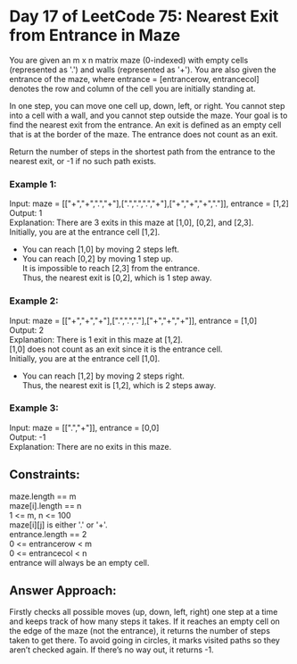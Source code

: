 # Day 17 of LeetCode 75: Nearest Exit from Entrance in Maze
You are given an m x n matrix maze (0-indexed) with empty cells (represented as '.') and walls (represented as '+'). You are also given the entrance of the maze, where entrance = [entrancerow, entrancecol] denotes the row and column of the cell you are initially standing at.<br>

In one step, you can move one cell up, down, left, or right. You cannot step into a cell with a wall, and you cannot step outside the maze. Your goal is to find the nearest exit from the entrance. An exit is defined as an empty cell that is at the border of the maze. The entrance does not count as an exit.<br>

Return the number of steps in the shortest path from the entrance to the nearest exit, or -1 if no such path exists.<br>

 

### Example 1:
Input: maze = [["+","+",".","+"],[".",".",".","+"],["+","+","+","."]], entrance = [1,2]<br>
Output: 1<br>
Explanation: There are 3 exits in this maze at [1,0], [0,2], and [2,3].<br>
Initially, you are at the entrance cell [1,2].<br>
- You can reach [1,0] by moving 2 steps left.<br>
- You can reach [0,2] by moving 1 step up.<br>
It is impossible to reach [2,3] from the entrance.<br>
Thus, the nearest exit is [0,2], which is 1 step away.<br>

### Example 2:
Input: maze = [["+","+","+"],[".",".","."],["+","+","+"]], entrance = [1,0]<br>
Output: 2<br>
Explanation: There is 1 exit in this maze at [1,2].<br>
[1,0] does not count as an exit since it is the entrance cell.<br>
Initially, you are at the entrance cell [1,0].<br>
- You can reach [1,2] by moving 2 steps right.<br>
Thus, the nearest exit is [1,2], which is 2 steps away.<br>

### Example 3:
Input: maze = [[".","+"]], entrance = [0,0]<br>
Output: -1<br>
Explanation: There are no exits in this maze.<br>
 

## Constraints:

maze.length == m<br>
maze[i].length == n<br>
1 <= m, n <= 100<br>
maze[i][j] is either '.' or '+'.<br>
entrance.length == 2<br>
0 <= entrancerow < m<br>
0 <= entrancecol < n<br>
entrance will always be an empty cell.<br>


## Answer Approach:
Firstly checks all possible moves (up, down, left, right) one step at a time and keeps track of how many steps it takes. If it reaches an empty cell on the edge of the maze (not the entrance), it returns the number of steps taken to get there. To avoid going in circles, it marks visited paths so they aren’t checked again. If there’s no way out, it returns -1.

